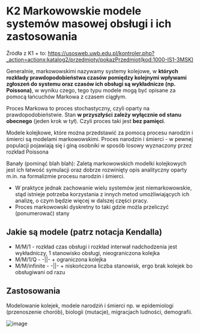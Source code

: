 # K2 Markowowskie modele systemów masowej obsługi i ich zastosowania

Źródła z K1 + to:
https://usosweb.uwb.edu.pl/kontroler.php?_action=actionx:katalog2/przedmioty/pokazPrzedmiot(kod:1000-IS1-3MSK)

Generalnie, markowowskimi nazywamy systemy kolejowe, w **których rozkłady prawdopodobieństwa czasów pomiędzy kolejnymi wpływami zgłoszeń do systemu oraz czasów ich obsługi są wykładnicze (np. Poissona)**, w wyniku czego, tego typu modele mogą być opisane za pomocą łańcuchów Markowa z czasem ciągłym. 

Proces Markowa to proces stochastyczny, czyli oparty na prawdopodobieństwie. Stan **w przyszłyści zależy wyłącznie od stanu obecnego** (jeden krok w tył). Czyli proces taki jest **bez pamięci**.

Modele kolejkowe, które można przedstawić za pomocą procesu narodzin i śmierci są modelami markowowskimi. 
Proces narodzin i śmierci - w pewnej populacji pojawiają się i giną osobniki w sposób losowy wyznaczony przez rozkład Poissona

Banały (pominąć blah blah):
Zaletą markowowskich modelki kolejkowych jest ich łatwość symulacji oraz dobrze rozwinięty opis analityczny oparty m.in. na formalizmie procesu narodzin i śmierci. 
- W praktyce jednak zachowanie wielu systemów jest niemarkowowskie, stąd istnieje potrzeba korzystania z innych metod umożliwiających ich analizę, o czym będzie więcej w dalszej części pracy.
- Proces markowowski dyskretny to taki gdzie możla przeliczyć (ponumerować) stany

## Jakie są modele (patrz notacja Kendalla)

* M/M/1 - rozkład czas obsługi i rozkład interwał nadchodzenia jest wykładniczy, 1 stanowisko obsługi, nieograniczona kolejka
* M/M/1/Q - -||- + ograniczona kolejka
* M/M/infinite - -||- + niskończona liczba stanowisk, ergo brak kolejek bo obsługiwani od razu

## Zastosowania
Modelowanie kolejek, modele narodziń i śmierci np. w epidemiologi (przenoszenie chorób), biologii (mutacje), migracjach ludności, demografii.

![image](https://user-images.githubusercontent.com/12485656/69078841-0a461480-0a39-11ea-8f0a-3eff8c075be6.png)
